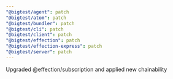 ```yaml
---
"@bigtest/agent": patch
"@bigtest/atom": patch
"@bigtest/bundler": patch
"@bigtest/cli": patch
"@bigtest/client": patch
"@bigtest/effection": patch
"@bigtest/effection-express": patch
"@bigtest/server": patch
---
```


Upgraded @effection/subscription and applied new chainability
